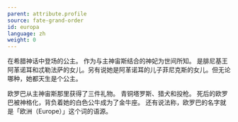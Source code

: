```yaml
---
parent: attribute.profile
source: fate-grand-order
id: europa
language: zh
weight: 0
---
```


在希腊神话中登场的公主。
作为与主神宙斯结合的神妃为世间所知。
是腓尼基王阿革诺耳和忒勒法萨的女儿。另有说她是阿革诺耳的儿子菲尼克斯的女儿。但无论哪种，她都天生是个公主。

欧罗巴从主神宙斯那里获得了三件礼物。
青铜塔罗斯、猎犬和投枪。
死后的欧罗巴被神格化，背负着她的白色公牛成为了金牛座。
还有说法称，欧罗巴的名字就是「欧洲（Europe）」这个词的语源。
